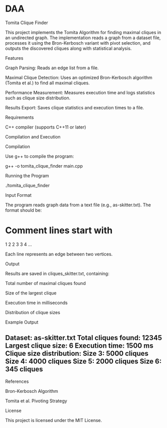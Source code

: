# DAA
Tomita Clique Finder

This project implements the Tomita Algorithm for finding maximal cliques in an undirected graph. The implementation reads a graph from a dataset file, processes it using the Bron-Kerbosch variant with pivot selection, and outputs the discovered cliques along with statistical analysis.

Features

Graph Parsing: Reads an edge list from a file.

Maximal Clique Detection: Uses an optimized Bron-Kerbosch algorithm (Tomita et al.) to find all maximal cliques.

Performance Measurement: Measures execution time and logs statistics such as clique size distribution.

Results Export: Saves clique statistics and execution times to a file.

Requirements

C++ compiler (supports C++11 or later)

Compilation and Execution

Compilation

Use g++ to compile the program:

 g++ -o tomita_clique_finder main.cpp

Running the Program

 ./tomita_clique_finder

Input Format

The program reads graph data from a text file (e.g., as-skitter.txt). The format should be:

# Comment lines start with #
1 2
2 3
3 4
...

Each line represents an edge between two vertices.

Output

Results are saved in cliques_skitter.txt, containing:

Total number of maximal cliques found

Size of the largest clique

Execution time in milliseconds

Distribution of clique sizes

Example Output

Dataset: as-skitter.txt
Total cliques found: 12345
Largest clique size: 6
Execution time: 1500 ms
Clique size distribution:
Size 3: 5000 cliques
Size 4: 4000 cliques
Size 5: 2000 cliques
Size 6: 345 cliques
-----------------------------

References

Bron-Kerbosch Algorithm

Tomita et al. Pivoting Strategy

License

This project is licensed under the MIT License.

